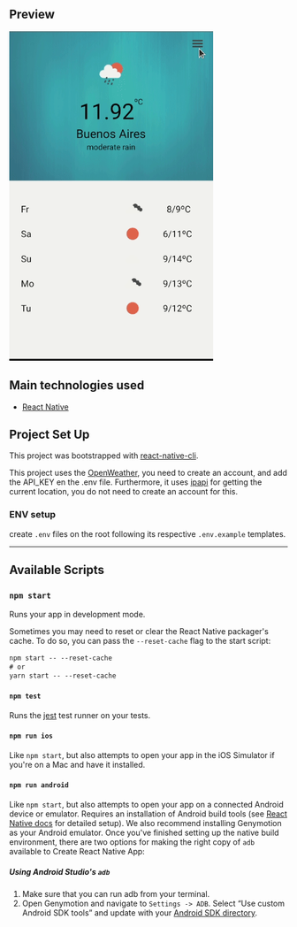 ## Preview

![weatherApp Demo](demo/demo.gif)

## Main technologies used

- [React Native](https://github.com/facebook/react-native)

## Project Set Up

This project was bootstrapped with
[react-native-cli](https://reactnative.dev/docs/getting-started).

This project uses the [OpenWeather](https://openweathermap.org/), you need to create an
account, and add the API_KEY en the .env file. Furthermore, it uses
[ipapi](https://ipapi.co/) for getting the current location, you do not need to
create an account for this.

### ENV setup

create `.env` files on the root following its respective `.env.example` templates.

---

## Available Scripts

### `npm start`

Runs your app in development mode.

Sometimes you may need to reset or clear the React Native packager's cache. To do so, you can pass the `--reset-cache` flag to the start script:

```
npm start -- --reset-cache
# or
yarn start -- --reset-cache
```

#### `npm test`

Runs the [jest](https://github.com/facebook/jest) test runner on your tests.

#### `npm run ios`

Like `npm start`, but also attempts to open your app in the iOS Simulator if you're on a Mac and have it installed.

#### `npm run android`

Like `npm start`, but also attempts to open your app on a connected Android device or emulator. Requires an installation of Android build tools (see [React Native docs](https://facebook.github.io/react-native/docs/getting-started.html) for detailed setup). We also recommend installing Genymotion as your Android emulator. Once you've finished setting up the native build environment, there are two options for making the right copy of `adb` available to Create React Native App:

##### Using Android Studio's `adb`

1. Make sure that you can run adb from your terminal.
2. Open Genymotion and navigate to `Settings -> ADB`. Select “Use custom Android SDK tools” and update with your [Android SDK directory](https://stackoverflow.com/questions/25176594/android-sdk-location).
